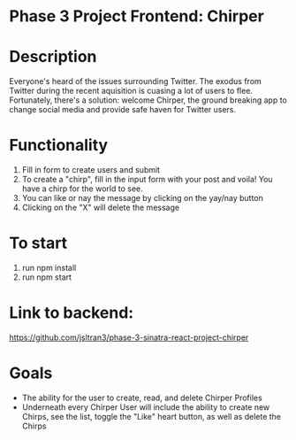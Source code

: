 # Phase 3 Project Frontend: Chirper

# Description
Everyone's heard of the issues surrounding Twitter. The exodus from Twitter during the recent aquisition is cuasing a lot of users to flee. Fortunately, there's a solution: welcome Chirper, the ground breaking app to change social media and provide safe haven for Twitter users. 

# Functionality 
1. Fill in form to create users and submit
2. To create a "chirp", fill in the input form with your post and voila! You have a chirp for the world to see. 
3. You can like or nay the message by clicking on the yay/nay button
4. Clicking on the "X" will delete the message

# To start
1. run npm install
2. run npm start

# Link to backend:
https://github.com/jsltran3/phase-3-sinatra-react-project-chirper

# Goals
- The ability for the user to create, read, and delete Chirper Profiles
- Underneath every Chirper User will include the ability to create new Chirps, see the list, toggle the "Like" heart button, as well as delete the Chirps
